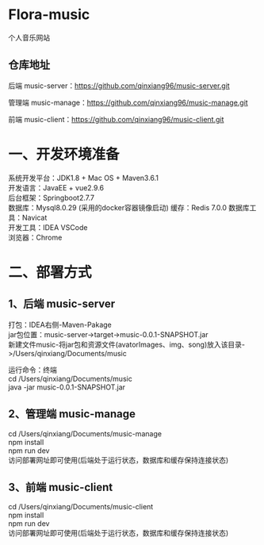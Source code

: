 # Flora-music
个人音乐网站



## 仓库地址

后端 music-server：https://github.com/qinxiang96/music-server.git

管理端 music-manage：https://github.com/qinxiang96/music-manage.git

前端 music-client：https://github.com/qinxiang96/music-client.git

# 一、开发环境准备  
系统开发平台：JDK1.8 + Mac OS + Maven3.6.1  
开发语言：JavaEE + vue2.9.6  
后台框架：Springboot2.7.7  
数据库：Mysql8.0.29 (采用的docker容器镜像启动)    缓存：Redis 7.0.0
数据库工具：Navicat  
开发工具：IDEA VSCode  
浏览器：Chrome  

# 二、部署方式
## 1、后端 music-server
打包：IDEA右侧-Maven-Pakage  
jar包位置：music-server->target->music-0.0.1-SNAPSHOT.jar  
新建文件music-将jar包和资源文件(avatorImages、img、song)放入该目录->/Users/qinxiang/Documents/music

运行命令：终端  
cd /Users/qinxiang/Documents/music  
java -jar music-0.0.1-SNAPSHOT.jar  

## 2、管理端 music-manage
cd /Users/qinxiang/Documents/music-manage  
npm install  
npm run dev  
访问部署网址即可使用(后端处于运行状态，数据库和缓存保持连接状态)  

## 3、前端 music-client
cd /Users/qinxiang/Documents/music-client  
npm install  
npm run dev  
访问部署网址即可使用(后端处于运行状态，数据库和缓存保持连接状态)



